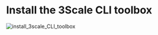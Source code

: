 # Install the 3Scale CLI toolbox 
![install_3scale_CLI_toolbox](https://user-images.githubusercontent.com/60185557/163810245-43234a4e-e66c-4cb2-9783-0ddbd9b632ad.gif)

